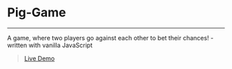 # Pig-Game

---

A game, where two players go against each other to bet their chances! - written with vanilla JavaScript

> [Live Demo](https://aminesmaeili79.github.io/Pig-Game/)
